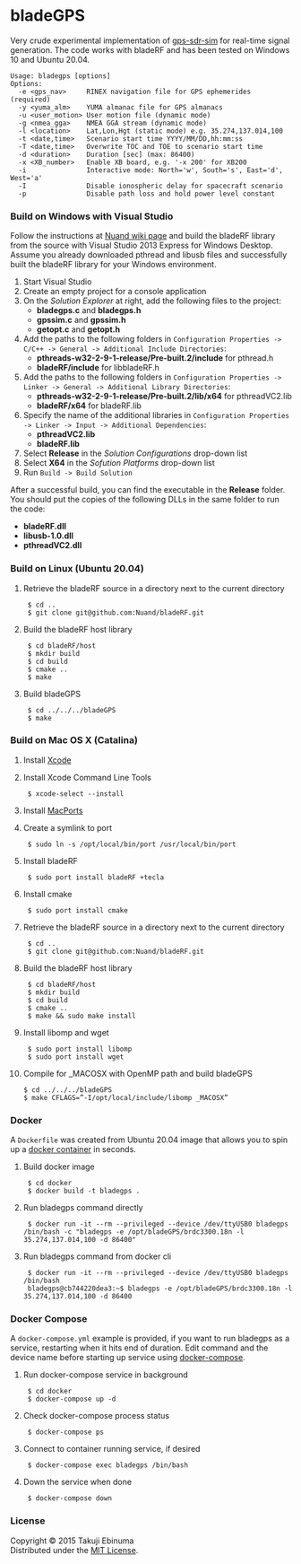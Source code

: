 # bladeGPS

Very crude experimental implementation of [gps-sdr-sim](https://github.com/osqzss/gps-sdr-sim) for real-time signal generation.
The code works with bladeRF and has been tested on Windows 10 and Ubuntu 20.04.

```
Usage: bladegps [options]
Options:
  -e <gps_nav>     RINEX navigation file for GPS ephemerides (required)
  -y <yuma_alm>    YUMA almanac file for GPS almanacs
  -u <user_motion> User motion file (dynamic mode)
  -g <nmea_gga>    NMEA GGA stream (dynamic mode)
  -l <location>    Lat,Lon,Hgt (static mode) e.g. 35.274,137.014,100
  -t <date,time>   Scenario start time YYYY/MM/DD,hh:mm:ss
  -T <date,time>   Overwrite TOC and TOE to scenario start time
  -d <duration>    Duration [sec] (max: 86400)
  -x <XB_number>   Enable XB board, e.g. '-x 200' for XB200
  -i               Interactive mode: North='w', South='s', East='d', West='a'
  -I               Disable ionospheric delay for spacecraft scenario
  -p               Disable path loss and hold power level constant
```

### Build on Windows with Visual Studio

Follow the instructions at [Nuand wiki page](https://github.com/Nuand/bladeRF/wiki/Getting-Started%3A-Windows) and build the bladeRF library from the source with Visual Studio 2013 Express for Windows Desktop. Assume you already downloaded pthread and libusb files and successfully built the bladeRF library for your Windows environment.

1. Start Visual Studio
2. Create an empty project for a console application
3. On the _Solution Explorer_ at right, add the following files to the project:
    * __bladegps.c__ and __bladegps.h__
    * __gpssim.c__ and __gpssim.h__
    * __getopt.c__ and __getopt.h__
4. Add the paths to the following folders in `Configuration Properties -> C/C++ -> General -> Additional Include Directories`:
    * __pthreads-w32-2-9-1-release/Pre-built.2/include__ for pthread.h
    * __bladeRF/include__ for libbladeRF.h
5. Add the paths to the following folders in `Configuration Properties -> Linker -> General -> Additional Library Directories`:
    * __pthreads-w32-2-9-1-release/Pre-built.2/lib/x64__ for pthreadVC2.lib
    * __bladeRF/x64__ for bladeRF.lib
6. Specify the name of the additional libraries in `Configuration Properties -> Linker -> Input -> Additional Dependencies`:
    * __pthreadVC2.lib__
    * __bladeRF.lib__
7. Select __Release__ in the _Solution Configurations_ drop-down list
8. Select __X64__ in the _Sofution Platforms_ drop-down list
9. Run `Build -> Build Solution`

After a successful build, you can find the executable in the __Release__ folder. You should put the copies of the following DLLs in the same folder to run the code:
* __bladeRF.dll__
* __libusb-1.0.dll__
* __pthreadVC2.dll__

### Build on Linux (Ubuntu 20.04)

1. Retrieve the bladeRF source in a directory next to the current directory

        $ cd ..
        $ git clone git@github.com:Nuand/bladeRF.git

2. Build the bladeRF host library

        $ cd bladeRF/host
        $ mkdir build
        $ cd build
        $ cmake ..
        $ make

3. Build bladeGPS

        $ cd ../../../bladeGPS
        $ make

### Build on Mac OS X (Catalina)

1. Install [Xcode](https://apps.apple.com/us/app/xcode/id497799835?mt=12)

2. Install Xcode Command Line Tools

        $ xcode-select --install

3. Install [MacPorts](https://www.macports.org/install.php)

4. Create a symlink to port

        $ sudo ln -s /opt/local/bin/port /usr/local/bin/port

5. Install bladeRF

        $ sudo port install bladeRF +tecla

6. Install cmake

        $ sudo port install cmake

7. Retrieve the bladeRF source in a directory next to the current directory

        $ cd ..
        $ git clone git@github.com:Nuand/bladeRF.git

8. Build the bladeRF host library

        $ cd bladeRF/host
        $ mkdir build
        $ cd build
        $ cmake ..
        $ make && sudo make install

9. Install libomp and wget

        $ sudo port install libomp
        $ sudo port install wget

10. Compile for \_MACOSX with OpenMP path and build bladeGPS

        $ cd ../../../bladeGPS
        $ make CFLAGS=”-I/opt/local/include/libomp _MACOSX”

### Docker 

A `Dockerfile` was created from Ubuntu 20.04 image that allows you to spin up 
a [docker container](https://docs.docker.com/get-started/overview/) in seconds. 

1. Build docker image

        $ cd docker
        $ docker build -t bladegps .

2. Run bladegps command directly

        $ docker run -it --rm --privileged --device /dev/ttyUSB0 bladegps /bin/bash -c "bladegps -e /opt/bladeGPS/brdc3300.18n -l 35.274,137.014,100 -d 86400"

3. Run bladegps command from docker cli

        $ docker run -it --rm --privileged --device /dev/ttyUSB0 bladegps /bin/bash
        bladegps@cb744220dea3:~$ bladegps -e /opt/bladeGPS/brdc3300.18n -l 35.274,137.014,100 -d 86400

### Docker Compose

A `docker-compose.yml` example is provided, if you want to run bladegps as a 
service, restarting when it hits end of duration. Edit command and the device 
name before starting up service using [docker-compose](https://docs.docker.com/compose/).

1. Run docker-compose service in background

        $ cd docker
        $ docker-compose up -d

2. Check docker-compose process status

        $ docker-compose ps

3. Connect to container running service, if desired

        $ docker-compose exec bladegps /bin/bash

4. Down the service when done

        $ docker-compose down

### License

Copyright &copy; 2015 Takuji Ebinuma  
Distributed under the [MIT License](http://www.opensource.org/licenses/mit-license.php).
